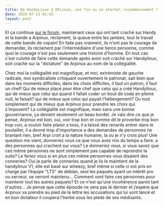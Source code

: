 ```yaml
---
title: De HandyLinux à DFLinux, une fin ou un eternel recommencement ? #2
date: 2016-07-13 01:43
layout: post
---
```


Et ça continue [sur le
forum](https://handylinux.org/forum/viewtopic.php?id=2554 "Nouvelle équipe HL"),
maintenant ceux qui ont tant craché sur Handy et la bande a Arpinux,
réclament, la queue entre les jambes, tout le travail de cette bande de
copain! En faite pas vraiment, ils n'ont pas le courage de demander, ils
réclament par l’intermédiaire d'une tierce personne, comme quoi le
courage n'est pas seulement une histoire d'homme. En tout cas c'est
culotté de faire cette demande après avoir soit craché sur Handylinux,
soit craché sur la "dictature" de Arpinux au nom de la collégialité.  
<!--more-->  
Chez moi la collégialité est magnifique, et moi, extrémiste de gauche
radicale, moi syndicaliste critiquant ouvertement le patronat, sait bien
que dans les moments difficiles, dans les choix difficiles, il faut un
patron, il faut un chef! Qui de mieux placé pour être chef que celui qui
a créé Handylinux, qui de mieux que celui qui quand il fallait coder un
bout de code en pleine nuit, le faisait? qui de mieux que celui qui
payait l’hébergement? Ou tout simplement qui de mieux que Arpinux pour
prendre les choix qui s'imposent? La collégialité est magnifique, mais
sans une bonne gouvernance, ça devient seulement un beau bordel. Je vais
dire ce que je pense, Arpinux est bon, oui, voir trop bon et comme dit
le proverbe trop bon trop con, a vouloir faire plaisir a tous, il a
laissé des renards entrer dans le poulailler, il a donné trop
d'importance a des demandes de personnes ne branlant rien, bref Arpi
croit a la nature humaine, la ou je n'y crois plus! Une question me
vient, donneriez vous ce que vous avez mis du temps a faire, a des
personnes qui crachent sur vous? Le donneriez vous, si vous savez que
ces même personnes ne sont simplement pas capable de reprendre la suite?
Le feriez vous si en plus ces même personnes vous disaient des
conneries? Oui je parle de conneries quand je lis le maintient de la
handylinux V1, elle est basé sur wheezy, bref même si celle ci est pris
en charge par l’équipe "LTS" de debian, seul les paquets ayant un
intérêt pro ou serveur, se verront maintenu... Comment vont faire ces
personnes pour maintenir tout les autres paquets? Et ce n'est qu'une
incohérence parmi tant d'autres... Je pense que cette épisode ne sera
pas le dernier et j’espère que Arpinux va prendre au pied de la lettre
les accusations qui lui sont lancé et en bon dictateur il coupera
l'herbe sous les pieds de ses médisants.
